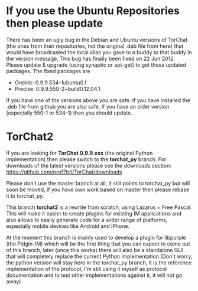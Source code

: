 If you use the Ubuntu Repositories then please update
=====================================================
There has been an ugly bug in the Debian and Ubuntu versions of
TorChat (the ones from their repositories, not the original .deb
file from here) that would have broadcasted the local alias you
gave to a buddy to that buddy in the version message. This bug has 
finally been fixed on 22 Jun 2012. Please update & upgrade (using 
synaptic or apt-get) to get these updated packages. The fixed 
packages are

* Oneiric: 0.9.9.534-1ubuntu0.1
* Precise: 0.9.9.550-2~build0.12.04.1

If you have one of the versions above you are safe. If you have 
installed the .deb file from github you are also safe. If you have
an older version (especially 550-1 or 534-1) then you should update.


TorChat2
========
If you are looking for **TorChat 0.9.9.xxx** (the original Python
implementation) then please switch to the **torchat_py** branch.
For downloads of the latest versions please see the downloads
section: https://github.com/prof7bit/TorChat/downloads

Please don't use the master branch at all, it still points to 
torchat_py but will soon be moved, if you have own work based on 
master then please rebase it to torchat_py.

This branch **torchat2** is a rewrite from scratch, using Lazarus +
Free Pascal. This will make it easier to create plugins for 
existing IM applications and also allows to easily generate code 
for a wider range of platforms, especially mobile devices 
like Android and iPhone.

At the moment this branch is mainly used to develop a plugin
for libpurple (the Pidgin-IM) which will be the first thing
that you can expect to come out of this branch, later (once
this works) there will also be a standalone GUI that will 
completely replace the current Python implementation (Don't 
worry, the python version will stay here in the torchat_py
branch, it is the reference implementation of the protocol, 
I'm still using it myself as protocol documentation and to 
test other implementations against it, it will not go away)
